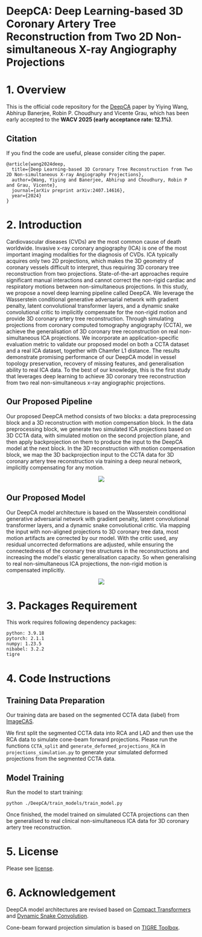 # DeepCA: Deep Learning-based 3D Coronary Artery Tree Reconstruction from Two 2D Non-simultaneous X-ray Angiography Projections

# 1. Overview

This is the official code repository for the [DeepCA](https://arxiv.org/abs/2407.14616) paper by Yiying Wang, Abhirup Banerjee, Robin P. Choudhury and Vicente Grau, which has been early accepted to the **WACV 2025 (early acceptance rate: 12.1%)**.

## Citation

If you find the code are useful, please consider citing the paper.

```
@article{wang2024deep,
  title={Deep Learning-based 3D Coronary Tree Reconstruction from Two 2D Non-simultaneous X-ray Angiography Projections},
  author={Wang, Yiying and Banerjee, Abhirup and Choudhury, Robin P and Grau, Vicente},
  journal={arXiv preprint arXiv:2407.14616},
  year={2024}
}
```

# 2. Introduction

Cardiovascular diseases (CVDs) are the most common cause of death worldwide. Invasive x-ray coronary angiography (ICA) is one of the most important imaging modalities for the diagnosis of CVDs. ICA typically acquires only two 2D projections, which makes the 3D geometry of coronary vessels difficult to interpret, thus requiring 3D coronary tree reconstruction from two projections. State-of-the-art approaches require significant manual interactions and cannot correct the non-rigid cardiac and respiratory motions between non-simultaneous projections. In this study, we propose a novel deep learning pipeline called DeepCA. We leverage the Wasserstein conditional generative adversarial network with gradient penalty, latent convolutional transformer layers, and a dynamic snake convolutional critic to implicitly compensate for the non-rigid motion and provide 3D coronary artery tree reconstruction. Through simulating projections from coronary computed tomography angiography (CCTA), we achieve the generalisation of 3D coronary tree reconstruction on real non-simultaneous ICA projections. We incorporate an application-specific evaluation metric to validate our proposed model on both a CCTA dataset and a real ICA dataset, together with Chamfer L1 distance. The results demonstrate promising performance of our DeepCA model in vessel topology preservation, recovery of missing features, and generalisation ability to real ICA data. To the best of our knowledge, this is the first study that leverages deep learning to achieve 3D coronary tree reconstruction from two real non-simultaneous x-ray angiographic projections. 

## Our Proposed Pipeline

Our proposed DeepCA method consists of two blocks: a data preprocessing block and a 3D reconstruction with motion compensation block. In the data preprocessing block, we generate two simulated ICA projections based on 3D CCTA data, with simulated motion on the second projection plane, and then apply backprojection on them to produce the input to the DeepCA model at the next block. In the 3D reconstruction with motion compensation block, we map the 3D backprojection input to the CCTA data for 3D coronary artery tree reconstruction via training a deep neural network, implicitly compensating for any motion.

<p align="center">
  <img src="https://github.com/WangStephen/DeepCA/blob/main/img/workflow.png">
</p>

## Our Proposed Model

Our DeepCA model architecture is based on the Wasserstein conditional generative adversarial network with gradient penalty, latent convolutional transformer layers, and a dynamic snake convolutional critic. Via mapping the input with non-aligned projections to 3D coronary tree data, most motion artifacts are corrected by our model. With the critic used, any residual uncorrected deformations are adjusted, while ensuring the connectedness of the coronary tree structures in the reconstructions and increasing the model's elastic generalisation capacity. So when generalising to real non-simultaneous ICA projections, the non-rigid motion is compensated implicitly.

<p align="center">
  <img src="https://github.com/WangStephen/DeepCA/blob/main/img/model.png">
</p>

# 3. Packages Requirement

This work requires following dependency packages:

```
python: 3.9.18
pytorch: 2.1.1
numpy: 1.23.5 
nibabel: 3.2.2
tigre 
```

# 4. Code Instructions

## Training Data Preparation

Our training data are based on the segmented CCTA data (label) from [ImageCAS](https://github.com/XiaoweiXu/ImageCAS-A-Large-Scale-Dataset-and-Benchmark-for-Coronary-Artery-Segmentation-based-on-CT).

We first split the segmented CCTA data into RCA and LAD and then use the RCA data to simulate cone-beam forward projections. Please run the functions `CCTA_split` and `generate_deformed_projections_RCA` in `projections_simulation.py` to generate your simulated deformed projections from the segmented CCTA data.

## Model Training

Run the model to start training:

```
python ./DeepCA/train_models/train_model.py 
```

Once finished, the model trained on simulated CCTA projections can then be generalised to real clinical non-simultaneous ICA data for 3D coronary artery tree reconstruction. 

# 5. License

Please see [license](https://github.com/WangStephen/DeepCA/blob/main/LICENSE).

# 6. Acknowledgement

DeepCA model architectures are revised based on [Compact Transformers](https://github.com/SHI-Labs/Compact-Transformers) and [Dynamic Snake Convolution](https://github.com/YaoleiQi/DSCNet).

Cone-beam forward projection simulation is based on [TIGRE Toolbox](https://github.com/CERN/TIGRE).
